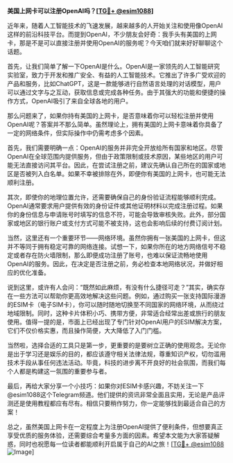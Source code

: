 **美国上网卡可以注册OpenAI吗？[[TG💪+ @esim1088](https://t.me/s/esim1088)]**

近年来，随着人工智能技术的飞速发展，越来越多的人开始关注和使用像OpenAI这样的前沿科技平台。而提到OpenAI，不少朋友会好奇：我手头有美国的上网卡，那是不是可以直接注册并使用OpenAI的服务呢？今天咱们就来好好聊聊这个话题。

首先，让我们简单了解一下OpenAI是什么。OpenAI是一家领先的人工智能研究实验室，致力于开发和推广安全、有益的人工智能技术。它推出了许多广受欢迎的产品和服务，比如ChatGPT，这是一款能够进行自然语言处理的对话模型，用户可以通过文字与之互动，获取信息或完成各种任务。由于其强大的功能和便捷的操作方式，OpenAI吸引了来自全球各地的用户。

那么问题来了，如果你持有美国的上网卡，是否意味着你可以轻松注册并使用OpenAI呢？答案并不那么简单。虽然理论上，拥有美国的上网卡意味着你具备了一定的网络条件，但实际操作中仍需考虑多个因素。

首先，我们需要明确一点：OpenAI的服务并非完全开放给所有国家和地区。尽管OpenAI在全球范围内提供服务，但由于政策限制或技术原因，某些地区的用户可能无法直接访问其平台。因此，在尝试注册之前，建议先确认自己所在的国家或地区是否被列入白名单。如果不幸被排除在外，即便你有美国的上网卡，也可能无法顺利注册。

其次，即使你的地理位置允许，还需要确保自己的身份验证流程能够顺利完成。OpenAI通常要求用户提供有效的身份证件或其他证明材料以完成注册过程。如果你的身份信息与申请账号时填写的信息不符，可能会导致审核失败。此外，部分国家或地区的银行账户或支付方式可能不被支持，这也会影响后续的付费订阅计划。

当然，这里还有一个重要环节——网络环境。虽然你拥有一张美国的上网卡，但这并不等同于拥有稳定可靠的网络连接。试想一下，如果你所在的地方网络信号不稳定或者存在防火墙限制，那么即便成功注册了账号，也难以保证流畅地使用OpenAI的服务。因此，在决定是否注册之前，务必检查本地网络状况，并做好相应的优化准备。

说到这里，或许有人会问：“既然如此麻烦，有没有什么捷径可走？”其实，确实存在一些方法可以帮助你更高效地解决这些问题。例如，通过购买一张支持国际漫游的ESIM卡（电子SIM卡），你可以随时随地切换至不同国家的网络环境，从而绕过地域限制。同时，这种卡片体积小巧、携带方便，非常适合经常出差或旅行的朋友使用。值得一提的是，市面上已经出现了专门针对OpenAI用户的ESIM解决方案，它们不仅价格实惠，而且操作简便，大大降低了入门门槛。

当然啦，选择合适的工具只是第一步，更重要的是要树立正确的使用观念。无论你是出于学习还是娱乐的目的，都应该遵守相关法律法规，尊重知识产权，切勿滥用技术手段从事任何违法活动。毕竟，科技的进步离不开良好的社会氛围，而我们每个人都是构建这一氛围的重要参与者。

最后，再给大家分享一个小技巧：如果你对ESIM卡感兴趣，不妨关注一下@esim1088这个Telegram频道。他们提供的资讯非常全面且实用，无论是产品评测还是使用教程都应有尽有。相信只要稍作努力，你一定能够找到最适合自己的方案！

总之，虽然美国上网卡在一定程度上为注册OpenAI提供了便利条件，但想要真正享受优质的服务体验，还需要综合考量多方面的因素。希望本文能为大家答疑解惑，同时也祝愿每一位读者都能顺利开启属于自己的AI之旅！[[TG💪+ @esim1088](https://t.me/s/esim1088) ![Image](https://i.postimg.cc/4NQfJmqS/Snipaste-2025-05-13-00-14-12.png)]